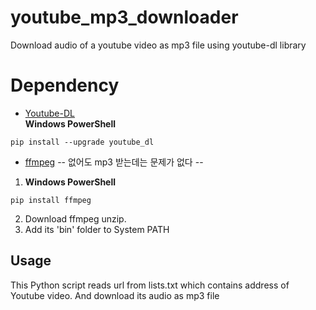 # youtube_mp3_downloader
Download audio of a youtube video as mp3 file using youtube-dl library

# Dependency 
+ [Youtube-DL](https://rg3.github.io/youtube-dl/)  
**Windows PowerShell**
```
pip install --upgrade youtube_dl
```
+ [ffmpeg](https://www.ffmpeg.org/) -- 없어도 mp3 받는데는 문제가 없다 -- 
1. **Windows PowerShell**
```
pip install ffmpeg
```
2. Download ffmpeg unzip.
3. Add its 'bin' folder to System PATH 

## Usage
This Python script reads url from lists.txt which contains address of Youtube video.
And download its audio as mp3 file